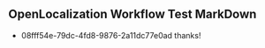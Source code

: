 ## OpenLocalization Workflow Test MarkDown
* 08fff54e-79dc-4fd8-9876-2a11dc77e0ad 
thanks!<!--HONumber=Mar16_HO2-->
